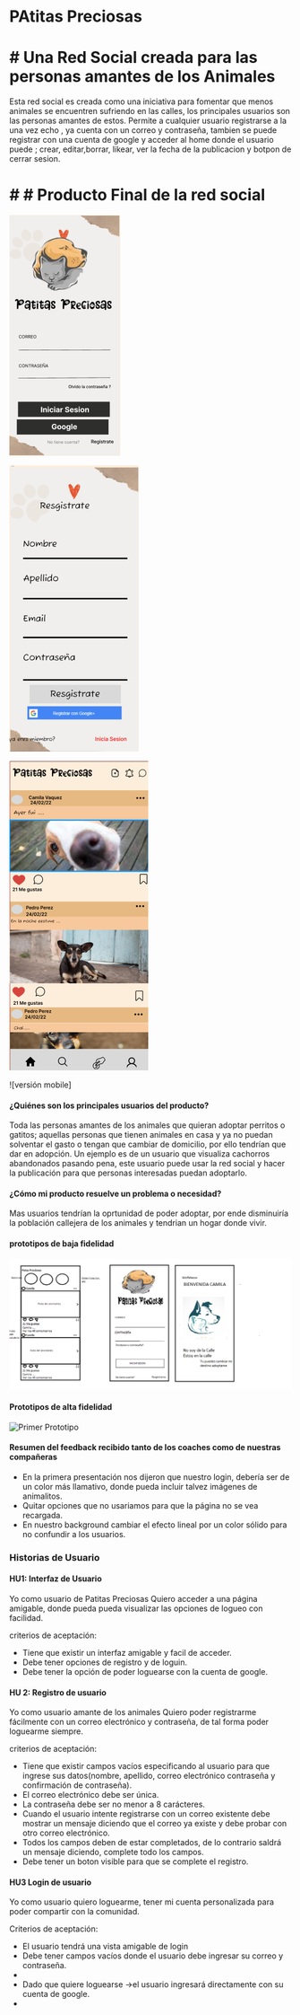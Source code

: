 # PAtitas Preciosas

# # Una Red Social creada para las personas amantes de los Animales 

Esta red social es creada como una iniciativa para fomentar que menos animales se encuentren
sufriendo en las calles, los principales usuarios son las personas amantes de estos. 
Permite a cualquier usuario registrarse a la <red social> una vez echo , ya cuenta 
con un correo y contraseña, tambien se puede registrar con una cuenta de google y acceder al 
home donde el usuario puede ; crear, editar,borrar, likear, ver la fecha de la publicacion y botpon de cerrar sesion. <veterinarias cercanas>   

# # # Producto Final de la red social 


![pantalla de login](imgReadme/login.png)

![pantalla de registro](imgReadme/register.png)

![pantalla de home](imgReadme/home.png)

![versión mobile]

#### ¿Quiénes son los principales usuarios del producto?

Toda las personas amantes de los animales que quieran adoptar perritos o gatitos; aquellas personas que tienen animales en casa y ya no puedan solventar el gasto o tengan que cambiar de domicilio, por ello tendrían que dar en adopción.
Un ejemplo es de un usuario que visualiza cachorros abandonados pasando pena, este usuario puede usar la red social y hacer la publicación para que personas interesadas puedan adoptarlo. 

#### ¿Cómo mi producto resuelve un problema o necesidad?

Mas usuarios tendrían la oprtunidad de poder adoptar, por ende disminuiría la población callejera 
de los animales y tendrian un hogar donde vivir.

#### prototipos de baja fidelidad   

![ Primer Prototipo](imgReadme/social-Login.png)

 #### Prototipos de alta fidelidad

 ![ Primer Prototipo](./src/img/prototipoDeAlta.png)

 #### Resumen del feedback recibido tanto de los coaches como de nuestras compañeras

 * En la primera presentación nos dijeron que nuestro login, debería ser de un color más llamativo, donde pueda incluir talvez imágenes de animalitos.
* Quitar opciones que no usariamos para que la página no se vea recargada. 
* En nuestro background cambiar el efecto lineal por un color sólido para no confundir a los usuarios. 

### Historias de Usuario 

#### HU1: Interfaz de Usuario

Yo como usuario de Patitas Preciosas 
Quiero acceder a una página amigable, donde pueda pueda visualizar las opciones de logueo
con facilidad.

criterios de aceptación:

* Tiene que existir un interfaz amigable y facil de acceder.
* Debe tener opciones de registro y de loguin.
* Debe tener la opción de poder loguearse con la cuenta de google.


#### HU 2: Registro de usuario

Yo como usuario amante de los animales
Quiero poder registrarme fácilmente con un correo electrónico y contraseña, 
de tal forma poder loguearme siempre. 

criterios de aceptación:

* Tiene que existir campos vacíos especificando al usuario para que ingrese sus datos(nombre,
apellido, correo electrónico contraseña y confirmación de contraseña).
* El correo electrónico debe ser única.
* La contraseña debe ser no menor a 8 carácteres.
* Cuando el usuario intente registrarse con un correo existente debe mostrar un mensaje 
diciendo que el correo ya existe y debe probar con otro correo electrónico.
* Todos los campos deben de estar completados, de lo contrario saldrá un mensaje 
diciendo, complete todo los campos.
* Debe tener un boton visible para que se complete el registro.  

#### HU3 Login de usuario 

Yo como usuario
quiero loguearme, tener mi cuenta personalizada
para poder compartir con la comunidad.

Criterios de aceptación:

* El usuario tendrá una vista amigable de login 
* Debe tener campos vacíos donde el usuario debe ingresar su correo y contraseña.
* 
* Dado que quiere loguearse ->el usuario ingresará directamente con su cuenta de google. 
* 
